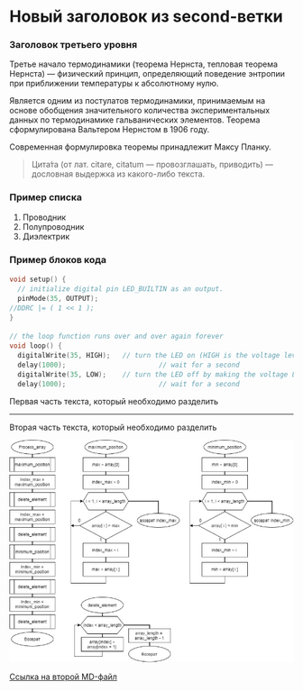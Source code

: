 # Новый заголовок из second-ветки

### Заголовок третьего уровня

Третье начало термодинамики (теорема Нернста, тепловая теорема Нернста) — физический принцип, определяющий поведение энтропии при приближении температуры к абсолютному нулю. 

Является одним из постулатов термодинамики, принимаемым на основе обобщения значительного количества экспериментальных данных по термодинамике гальванических элементов. Теорема сформулирована Вальтером Нернстом в 1906 году. 

Современная формулировка теоремы принадлежит Максу Планку.

>Цита́та (от лат. citare, citatum — провозглашать, приводить) — дословная выдержка из какого-либо текста.

### Пример списка

1.	Проводник
2.	Полупроводник
3.	Диэлектрик

### Пример блоков кода
```c
void setup() {
  // initialize digital pin LED_BUILTIN as an output.
  pinMode(35, OUTPUT);
//DDRC |= ( 1 << 1 );
}

// the loop function runs over and over again forever
void loop() {
  digitalWrite(35, HIGH);   // turn the LED on (HIGH is the voltage level)
  delay(1000);                       // wait for a second
  digitalWrite(35, LOW);    // turn the LED off by making the voltage LOW
  delay(1000);                       // wait for a second
  ```

Первая часть текста, который необходимо разделить
***
Вторая часть текста, который необходимо разделить
  
![alt text](pkdpfogk.png "Описание")
  
[Ссылка на второй MD-файл](https://github.com/Nyatalanta/Lab1_Proj/blob/main/ReadMe2.md "Подсказка")
